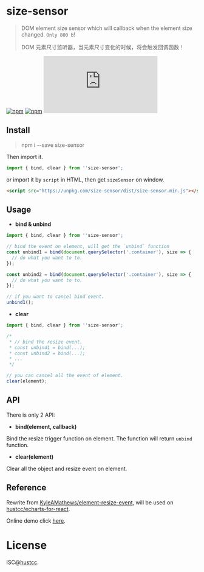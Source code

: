 # size-sensor

> DOM element size sensor which will callback when the element size changed. `Only 800 b`!
>
> DOM 元素尺寸监听器，当元素尺寸变化的时候，将会触发回调函数！


[![npm](https://img.shields.io/npm/v/size-sensor.svg)](https://www.npmjs.com/package/size-sensor)
[![npm](https://img.shields.io/npm/dm/size-sensor.svg)](https://www.npmjs.com/package/size-sensor)
[![gzip](http://img.badgesize.io/https://unpkg.com/size-sensor/dist/size-sensor.min.js?compression=gzip)](https://unpkg.com/size-sensor/dist/size-sensor.min.js)



## Install


> npm i --save size-sensor

Then import it.

```js
import { bind, clear } from ''size-sensor';
```

or import it by `script` in HTML, then get `sizeSensor` on window.

```html
<script src="https://unpkg.com/size-sensor/dist/size-sensor.min.js"></script>
```



## Usage


 - **bind & unbind**

```js
import { bind, clear } from ''size-sensor';

// bind the event on element, will get the `unbind` function
const unbind1 = bind(document.querySelector('.container'), size => {
  // do what you want to to.
});

const unbind2 = bind(document.querySelector('.container'), size => {
  // do what you want to to.
});

// if you want to cancel bind event.
unbind1();
```


 - **clear**

```js
import { bind, clear } from ''size-sensor';

/*
 * // bind the resize event.
 * const unbind1 = bind(...);
 * const unbind2 = bind(...);
 * ...
 */

// you can cancel all the event of element.
clear(element);
```



## API


There is only 2 API:


 - **bind(element, callback)**

Bind the resize trigger function on element. The function will return `unbind` function.

 - **clear(element)**

Clear all the object and resize event on element.



## Reference

Rewrite from [KyleAMathews/element-resize-event](https://github.com/KyleAMathews/element-resize-event), will be used on [hustcc/echarts-for-react](https://github.com/hustcc/echarts-for-react).

Online demo click [here](http://git.hust.cc/size-sensor).



# License


ISC@[hustcc](https://github.com/hustcc).
